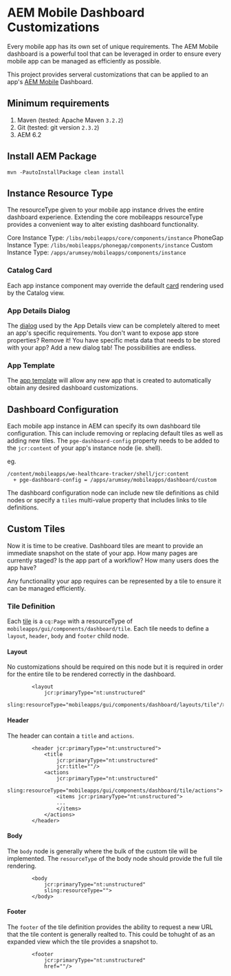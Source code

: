 # AEM Mobile Dashboard Customizations

Every mobile app has its own set of unique requirements. 
The AEM Mobile dashboard is a powerful tool that can be leveraged in order to ensure every mobile app can
be managed as efficiently as possible.

This project provides serveral customizations that can be applied to an app's [AEM Mobile](https://aemmobile.adobe.com) Dashboard.


## Minimum requirements

1. Maven (tested: Apache Maven `3.2.2`)
2. Git (tested: git version `2.3.2`)
6. AEM 6.2

## Install AEM Package

    mvn -PautoInstallPackage clean install
    
## Instance Resource Type

The resourceType given to your mobile app instance drives the entire dashboard experience. Extending the
core mobileapps resourceType provides a convenient way to alter existing dashboard functionality.

Core Instance Type: `/libs/mobileapps/core/components/instance`
PhoneGap Instance Type: `/libs/mobileapps/phonegap/components/instance`
Custom Instance Type: `/apps/arumsey/mobileapps/components/instance`

### Catalog Card

Each app instance component may override the default [card](content/jcr_root/apps/arumsey/mobileapps/components/instance/card.jsp) rendering used by the Catalog view. 

### App Details Dialog

The [dialog](content/jcr_root/apps/arumsey/mobileapps/components/instance/_cq_dialog/.content.xml) used by the App Details view can be completely altered to meet an app's specific requirements. 
You don't want to expose app store properties? Remove it! 
You have specific meta data that needs to be stored with your app? Add a new dialog tab!
The possibilities are endless.

### App Template

The [app template](content/jcr_root/apps/arumsey/mobileapps/templates/app-hybrid-custom) will allow any new app that is created to
automatically obtain any desired dashboard customizations.

## Dashboard Configuration

Each mobile app instance in AEM can specify its own dashboard tile configuration. This can include removing or replacing default tiles as well as
adding new tiles. The `pge-dashboard-config` property needs to be added to the `jcr:content` of your app's instance node (ie. shell).

eg.

    /content/mobileapps/we-healthcare-tracker/shell/jcr:content
      + pge-dashboard-config = /apps/arumsey/mobileapps/dashboard/custom 

The dashboard configuration node can include new tile definitions as child nodes or specify a `tiles` multi-value property that includes links to 
tile definitions.

## Custom Tiles

Now it is time to be creative. Dashboard tiles are meant to provide an immediate snapshot on the state of your app.
How many pages are currently staged?
Is the app part of a workflow?
How many users does the app have?

Any functionality your app requires can be represented by a tile to ensure it can be managed efficiently.

### Tile Definition

Each [tile](content/jcr_root/apps/arumsey/mobileapps/tiles/content/.content.xml) is a `cq:Page` with a resourceType of `mobileapps/gui/components/dashboard/tile`. 
Each tile needs to define a `layout`, `header`, `body` and `footer`
child node.

#### Layout

No customizations should be required on this node but it is required in order for the entire tile to be rendered correctly in the dashboard.

```
        <layout
            jcr:primaryType="nt:unstructured"
            sling:resourceType="mobileapps/gui/components/dashboard/layouts/tile"/>
```

#### Header

The header can contain a `title` and `actions`.

```
        <header jcr:primaryType="nt:unstructured">
            <title
                jcr:primaryType="nt:unstructured"
                jcr:title=""/>
            <actions
                jcr:primaryType="nt:unstructured"
                sling:resourceType="mobileapps/gui/components/dashboard/tile/actions">
                <items jcr:primaryType="nt:unstructured">
                ...
                </items>
            </actions>
        </header>
```

#### Body

The `body` node is generally where the bulk of the custom tile will be implemented. The `resourceType` of the body node should provide the full tile rendering.

```
        <body
            jcr:primaryType="nt:unstructured"
            sling:resourceType="">
        </body>
```

#### Footer

The `footer` of the tile definition provides the ability to request a new URL that the tile content is generally realted to. 
This could be tohught of as an expanded view which the tile provides a snapshot to.

```
        <footer
            jcr:primaryType="nt:unstructured"
            href=""/>
```